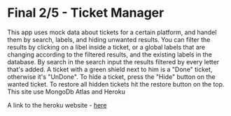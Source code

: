 # Final 2/5 - Ticket Manager

This app uses mock data about tickets for a certain platform, and handel them by search, labels, and hiding unwanted results.
You can filter the results by clicking on a libel inside a ticket, or a global labels that are changing according to the filtered results, and the existing labels in the database.
By search in the search input the results filtered by every letter that's added.
A ticket with a green shield next to him is a "Done" ticket, otherwise it's "UnDone".
To hide a ticket, press the "Hide" button on the wanted ticket. To restore all hidden tickets hit the restore button on the top.
This site use MongoDb Atlas and Heroku

A link to the heroku website - [here](https://wix-ticket-manager.herokuapp.com/)
